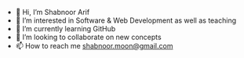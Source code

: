 - 👋 Hi, I’m Shabnoor Arif
- 👀 I’m interested in Software & Web Development as well as teaching
- 🌱 I’m currently learning GitHub
- 💞️ I’m looking to collaborate on new concepts
- 📫 How to reach me shabnoor.moon@gmail.com

<!---
asfigit/asfigit is a ✨ special ✨ repository because its `README.md` (this file) appears on your GitHub profile.
You can click the Preview link to take a look at your changes.
--->
